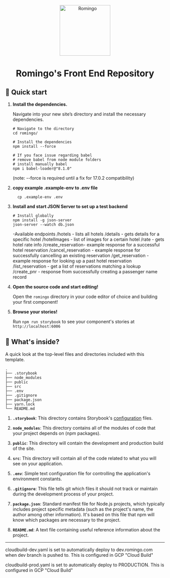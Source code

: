 <p align="center">
  <a href="https://romingo.com">
    <img alt="Romingo" src="https://romingo.com/wp-content/uploads/2021/08/Copy-of-Copy-of-Romingo_yellow.svg" width="160" />
  </a>
</p>

<h1 align="center">
  Romingo's Front End Repository
</h1>

## 🚅 Quick start

1.  **Install the dependencies.**

    Navigate into your new site’s directory and install the necessary dependencies.

    ```shell
    # Navigate to the directory
    cd romingo/

    # Install the dependencies
    npm install --force

    # If you face issue regarding babel
    # remove babel from node module folders
    # install manually babel 
    npm i babel-loader@"8.1.0"
    ```

    (note: --force is required until a fix for 17.0.2 compatibility)


1.  **copy example .example-env to .env file**

    ```
      cp .example-env .env
    ```


1.  **Install and start JSON Server to set up a test backend**

    ```shell
    # Install globally
    npm install -g json-server
    json-server --watch db.json

    ```

    -Available endpoints
    /hotels - lists all hotels
    /details - gets details for a specific hotel
    /hotelImages - list of images for a certain hotel
    /rate - gets hotel rate info
    /create_reservation- example response for a successful hotel reservation
    /cancel_reservation - example response for successfully cancelling an existing reservation
    /get_reservation - example response for looking up a past hotel reservation
    /list_reservation - get a list of reservations matching a lookup
    /create_pnr - response from successfully creating a passenger name record

1.  **Open the source code and start editing!**

    Open the `romingo` directory in your code editor of choice and building your first component!

1.  **Browse your stories!**

    Run `npm run storybook` to see your component's stories at `http://localhost:6006`

## 🔎 What's inside?

A quick look at the top-level files and directories included with this template.

    .
    ├── .storybook
    ├── node_modules
    ├── public
    ├── src
    ├── .env
    ├── .gitignore
    ├── package.json
    ├── yarn.lock
    └── README.md

1.  **`.storybook`**: This directory contains Storybook's [configuration](https://storybook.js.org/docs/react/configure/overview) files.

2.  **`node_modules`**: This directory contains all of the modules of code that your project depends on (npm packages).

3.  **`public`**: This directory will contain the development and production build of the site.

4.  **`src`**: This directory will contain all of the code related to what you will see on your application.

5.  **`.env`**: Simple text configuration file for controlling the application's environment constants.

6.  **`.gitignore`**: This file tells git which files it should not track or maintain during the development process of your project.

7.  **`package.json`**: Standard manifest file for Node.js projects, which typically includes project specific metadata (such as the project's name, the author among other information). It's based on this file that npm will know which packages are necessary to the project.

8. **`README.md`**: A text file containing useful reference information about the project.

---

cloudbuild-dev.yaml is set to automatically deploy to dev.romingo.com when dev branch is pushed to. This is configured in GCP "Cloud Build"

cloudbuild-prod.yaml is set to automatically deploy to PRODUCTION. This is configured in GCP "Cloud Build"
